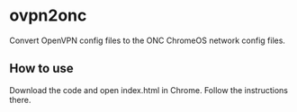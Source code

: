 # ovpn2onc
Convert OpenVPN config files to the ONC ChromeOS network config files.

## How to use
Download the code and open index.html in Chrome. Follow the instructions there.
